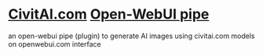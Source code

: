 # [CivitAI.com](https://civitai.com) [Open-WebUI pipe](https://docs.openwebui.com/pipelines/pipes/)


an open-webui pipe (plugin) to generate AI images using civitai.com models on openwebui.com interface
